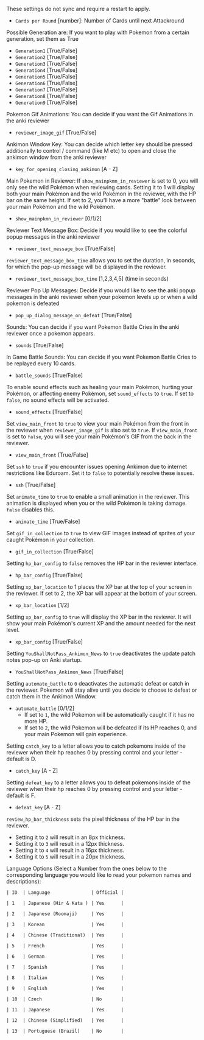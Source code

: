These settings do not sync and require a restart to apply.

- `Cards per Round` [number]: Number of Cards until next Attackround

Possible Generation are:
If you want to play with Pokemon from a certain generation, set them as True
- `Generation1` [True/False]
- `Generation2` [True/False]
- `Generation3` [True/False]
- `Generation4` [True/False]
- `Generation5` [True/False]
- `Generation6` [True/False]
- `Generation7` [True/False]
- `Generation8` [True/False]
- `Generation9` [True/False]

Pokemon Gif Animations:
You can decide if you want the Gif Animations in the anki reviewer
- `reviewer_image_gif` [True/False]

Ankimon Window Key:
You can decide which letter key should be pressed additionally to control / command (like M etc) to open and close the ankimon window from the anki reviewer
- `key_for_opening_closing_ankimon` [A - Z]

Main Pokemon in Reviewer:
If `show_mainpkmn_in_reviewer` is set to 0, you will only see the wild Pokémon when reviewing cards. Setting it to 1 will display both your main Pokémon and the wild Pokémon in the reviewer, with the HP bar on the same height. If set to 2, you'll have a more "battle" look between your main Pokémon and the wild Pokémon.
- `show_mainpkmn_in_reviewer` [0/1/2]

Reviewer Text Message Box:
Decide if you would like to see the colorful popup messages in the anki reviewer
- `reviewer_text_message_box` [True/False]

`reviewer_text_message_box_time` allows you to set the duration, in seconds, for which the pop-up message will be displayed in the reviewer.
- `reviewer_text_message_box_time` [1,2,3,4,5] (time in seconds)

Reviewer Pop Up Messages:
Decide if you would like to see the anki popup messages in the anki reviewer when your pokemon levels up or when a wild pokemon is defeated
- `pop_up_dialog_message_on_defeat` [True/False]

Sounds:
You can decide if you want Pokemon Battle Cries in the anki reviewer once a pokemon appears.
- `sounds` [True/False]

In Game Battle Sounds:
You can decide if you want Pokemon Battle Cries to be replayed every 10 cards.
- `battle_sounds` [True/False]

To enable sound effects such as healing your main Pokémon, hurting your Pokémon, or affecting enemy Pokémon, set `sound_effects` to `true`. If set to `false`, no sound effects will be activated.
- `sound_effects` [True/False]

Set `view_main_front` to `true` to view your main Pokémon from the front in the reviewer when `reviewer_image_gif` is also set to `true`. If `view_main_front` is set to `false`, you will see your main Pokémon's GIF from the back in the reviewer.
- `view_main_front` [True/False]

Set `ssh` to `true` if you encounter issues opening Ankimon due to internet restrictions like Eduroam. Set it to `false` to potentially resolve these issues.
- `ssh` [True/False]

Set `animate_time` to `true` to enable a small animation in the reviewer. This animation is displayed when you or the wild Pokémon is taking damage. `false` disables this.
- `animate_time` [True/False]

Set `gif_in_collection` to `true` to view GIF images instead of sprites of your caught Pokémon in your collection.
- `gif_in_collection` [True/False]

Setting `hp_bar_config` to `false` removes the HP bar in the reviewer interface.
- `hp_bar_config` [True/False]

Setting `xp_bar_location` to 1 places the XP bar at the top of your screen in the reviewer. If set to 2, the XP bar will appear at the bottom of your screen.
- `xp_bar_location` [1/2]

Setting `xp_bar_config` to `true` will display the XP bar in the reviewer. It will show your main Pokémon's current XP and the amount needed for the next level.
- `xp_bar_config` [True/False]

Setting `YouShallNotPass_Ankimon_News` to `true` deactivates the update patch notes pop-up on Anki startup.
- `YouShallNotPass_Ankimon_News` [True/False]

Setting `automate_battle` to `0` deactivates the automatic defeat or catch in the reviewer. Pokemon will stay alive until you decide to choose to defeat or catch them in the Ankimon Window.
- `automate_battle` [0/1/2]
    - If set to `1`, the wild Pokemon will be automatically caught if it has no more HP.
    - If set to `2`, the wild Pokemon will be defeated if its HP reaches 0, and your main Pokemon will gain experience.

Setting `catch_key` to a letter allows you to catch pokemons inside of the reviewer when their hp reaches 0 by pressing control and your letter - default is D.
- `catch_key` [A - Z]

Setting `defeat_key` to a letter allows you to defeat pokemons inside of the reviewer when their hp reaches 0 by pressing control and your letter - default is F.
- `defeat_key` [A - Z]

`review_hp_bar_thickness` sets the pixel thickness of the HP bar in the reviewer. 
- Setting it to `2` will result in an 8px thickness.
- Setting it to `3` will result in a 12px thickness.
- Setting it to `4` will result in a 16px thickness.
- Setting it to `5` will result in a 20px thickness.

Language Options (Select a Number from the ones below to the corresponding language you would like to read your pokemon names and descriptions):

    | ID  | Language               | Official |

    | 1   | Japanese (Hir & Kata ) | Yes      |

    | 2   | Japanese (Roomaji)     | Yes      |

    | 3   | Korean                 | Yes      |

    | 4   | Chinese (Traditional)  | Yes      |

    | 5   | French                 | Yes      |

    | 6   | German                 | Yes      |

    | 7   | Spanish                | Yes      |

    | 8   | Italian                | Yes      |

    | 9   | English                | Yes      |

    | 10  | Czech                  | No       |

    | 11  | Japanese               | Yes      |

    | 12  | Chinese (Simplified)   | Yes      |

    | 13  | Portuguese (Brazil)    | No       |

